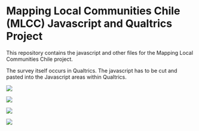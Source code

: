 # Mapping Local Communities Chile (MLCC) Javascript and Qualtrics Project

This repository contains the javascript and other files for the Mapping Local Communities Chile project. 

The survey itself occurs in Qualtrics. The javascript has to be cut and pasted into the Javascript areas within Qualtrics.

![](https://github.com/bowers-illinois-edu/mlcc-chile/blob/master/doc/mlccqualtricsinstructions.png)


![](https://github.com/bowers-illinois-edu/mlcc-chile/blob/master/doc/surveyflow.png)


![](https://github.com/bowers-illinois-edu/mlcc-chile/blob/master/doc/geocodeanddraw.png)


![](https://github.com/bowers-illinois-edu/mlcc-chile/blob/master/doc/showmapinquestion.png)

